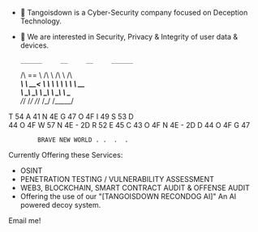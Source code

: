 - 👋 Tangoisdown
is a Cyber-Security company focused on Deception Technology. 
- 👀 We are interested in Security, Privacy & Integrity of user data & devices.

          
      ______     __     __     ______
     /\  == \   /\ \   /\ \   /\  ___\
     \ \  __<   \ \ \  \ \ \  \ \  __\
      \ \_\ \_\  \ \_\  \ \_\  \ \_____\
       \/_/ /_/   \/_/   \/_/   \/_____/

T   54    A   41    N   4E    G   47    O   4F    I   49    S   53    D   
44    O   4F    W   57    N   4E    -   2D
R   52    E   45    C   43    O   4F    N   4E    -   2D
D   44    O   4F    G   47

		    BRAVE NEW WORLD . .  .  .


Currently Offering these Services:
- OSINT
- PENETRATION TESTING / VULNERABILITY ASSESSMENT 
- WEB3, BLOCKCHAIN, SMART CONTRACT AUDIT & OFFENSE AUDIT
- Offering the use of our "[TANGOISDOWN RECONDOG AI]" An AI powered decoy system.
  
Email me!




<!---
TangoisdownHQ/TangoisdownHQ is a ✨ special ✨ repository because its `README.md` (this file) appears on your GitHub profile.
You can click the Preview link to take a look at your changes.
--->
